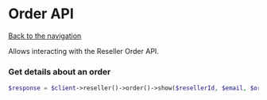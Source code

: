 # Order API

[Back to the navigation](README.md)

Allows interacting with the Reseller Order API.

### Get details about an order

```php
$response = $client->reseller()->order()->show($resellerId, $email, $orderId);
```
